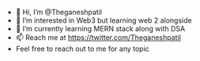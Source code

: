 - 👋 Hi, I’m @Theganeshpatil
- 👀 I’m interested in Web3 but learning web 2 alongside
- 🌱 I’m currently learning MERN stack along with DSA
- 📫 Reach me at https://twitter.com/Theganeshpatil
- Feel free to reach out to me for any topic
